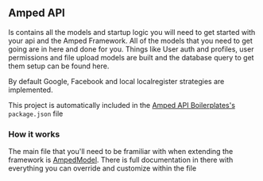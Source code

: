 ## Amped API

Is contains all the models and startup logic you will need to get started with your api and the Amped Framework. All of the models that you need to get going are in here and done for you. Things like User auth and profiles, user permissions and file upload models are built and the database query to get them setup can be found here.

By default Google, Facebook and local localregister strategies are implemented.

This project is automatically included in the [Amped API Boilerplates's](https://github.com/rebelpixeldev/amped-api.git) `package.json` file

### How it works

The main file that you'll need to be framiliar with when extending the framework is [AmpedModel](https://github.com/rebelpixeldev/amped-api/blob/master/models/AmpedModel.js). There is full documentation in there with everything you can override and customize within the file